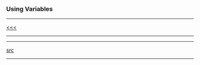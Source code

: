 
### Using Variables

---

[<<<](https://github.com/ttltrk/ELSE/blob/master/SHELL/BUM/BUM.MD)

---

---

[src](https://www.tutorialspoint.com/unix/unix-using-variables.htm)

---
